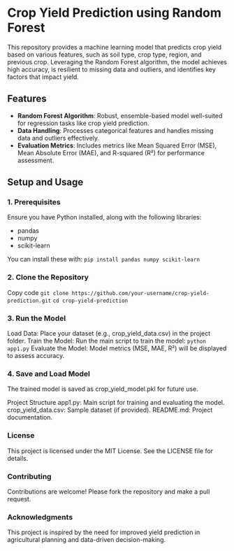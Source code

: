 # Crop Yield Prediction using Random Forest

This repository provides a machine learning model that predicts crop yield based on various features, such as soil type, crop type, region, and previous crop. Leveraging the Random Forest algorithm, the model achieves high accuracy, is resilient to missing data and outliers, and identifies key factors that impact yield.

## Features
- **Random Forest Algorithm**: Robust, ensemble-based model well-suited for regression tasks like crop yield prediction.
- **Data Handling**: Processes categorical features and handles missing data and outliers effectively.
- **Evaluation Metrics**: Includes metrics like Mean Squared Error (MSE), Mean Absolute Error (MAE), and R-squared (R²) for performance assessment.

## Setup and Usage

### 1. Prerequisites
Ensure you have Python installed, along with the following libraries:
- pandas
- numpy
- scikit-learn

You can install these with:
`pip install pandas numpy scikit-learn`


### 2. Clone the Repository
Copy code
`git clone https://github.com/your-username/crop-yield-prediction.git`
`cd crop-yield-prediction`


### 3. Run the Model
Load Data: Place your dataset (e.g., crop_yield_data.csv) in the project folder.
Train the Model: Run the main script to train the model:
`python app1.py`
Evaluate the Model: Model metrics (MSE, MAE, R²) will be displayed to assess accuracy.


### 4. Save and Load Model
The trained model is saved as crop_yield_model.pkl for future use.

Project Structure
app1.py: Main script for training and evaluating the model.
crop_yield_data.csv: Sample dataset (if provided).
README.md: Project documentation.


### License
This project is licensed under the MIT License. See the LICENSE file for details.

### Contributing
Contributions are welcome! Please fork the repository and make a pull request.

### Acknowledgments
This project is inspired by the need for improved yield prediction in agricultural planning and data-driven decision-making.

